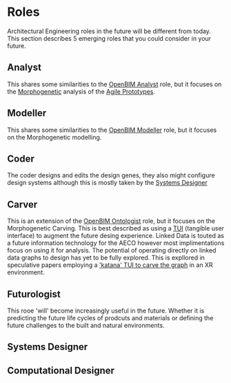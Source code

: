 # Roles
Architectural Engineering roles in the future will be different from today. This section describes 5 emerging roles that you could consider in your future.

## Analyst
This shares some similarities to the [OpenBIM Analyst] role, but it focuses on the [Morphogenetic] analysis of the [Agile Prototypes].


## Modeller
This shares some similarities to the [OpenBIM Modeller] role, but it focuses on the Morphogenetic modelling.


## Coder
The coder designs and edits the design genes, they also might configure design systems although this is mostly taken by the [Systems Designer]

## Carver
This is an extension of the [OpenBIM Ontologist] role, but it focuses on the Morphogenetic Carving. This is best described as using a [TUI] (tangible user interface) to augment the future desing experience. Linked Data is touted as a future information technology for the AECO however most implimentations focus on using it for analysis. The potential of operating directly on linked data graphs to design has yet to be fully explored. This is expllored in speculative papers employing a ['katana' TUI to carve the graph](https://www.researchgate.net/publication/282664175_MorphoCarve_Carving_Morphogenetic_Prototypes) in an XR environment.

## Futurologist
This rooe 'will' become increasingly useful in the future. Whether it is predicting the future life cycles of prodcuts and materials or defining the future challenges to the built and natural environments.


## Systems Designer


## Computational Designer

[OpenBIM Modeller]: /41934/Roles/Modeller
[OpenBIM Analyst]: /41934/Roles/Analyst
[OpenBIM Ontologist]: /41934/Roles/Ontologist
[Systems Designer]: /Roles/SystemsDesigner
[Morphogenetic]: /Concepts/MorphogeneticPrototyping
[Agile Prototypes]: /Concepts/AgilePrototyping
[TUI]: https://en.wikipedia.org/wiki/Tangible_user_interface
